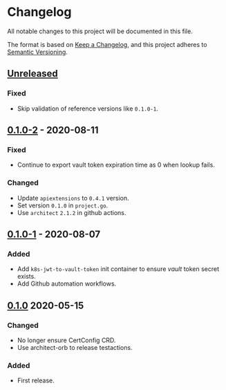 # Changelog

All notable changes to this project will be documented in this file.

The format is based on [Keep a Changelog](https://keepachangelog.com/en/1.0.0/),
and this project adheres to [Semantic Versioning](https://semver.org/spec/v2.0.0.html).

## [Unreleased]

### Fixed

- Skip validation of reference versions like `0.1.0-1`.

## [0.1.0-2] - 2020-08-11

### Fixed

- Continue to export vault token expiration time as 0 when lookup fails.

### Changed

- Update `apiextensions` to `0.4.1` version.
- Set version `0.1.0` in `project.go`.
- Use `architect` `2.1.2` in github actions.

## [0.1.0-1] - 2020-08-07

### Added

- Add `k8s-jwt-to-vault-token` init container to ensure *vault* token secret exists.
- Add Github automation workflows.

## [0.1.0] 2020-05-15

### Changed

- No longer ensure CertConfig CRD.
- Use architect-orb to release testactions.

### Added

- First release.

[Unreleased]: https://github.com/giantswarm/testactions/compare/v0.1.0-2...HEAD
[0.1.0-2]: https://github.com/giantswarm/testactions/compare/v0.1.0-1...v0.1.0-2
[0.1.0-1]: https://github.com/giantswarm/testactions/compare/v0.1.0...v0.1.0-1
[0.1.0]: https://github.com/giantswarm/testactions/releases/tag/v0.1.0
